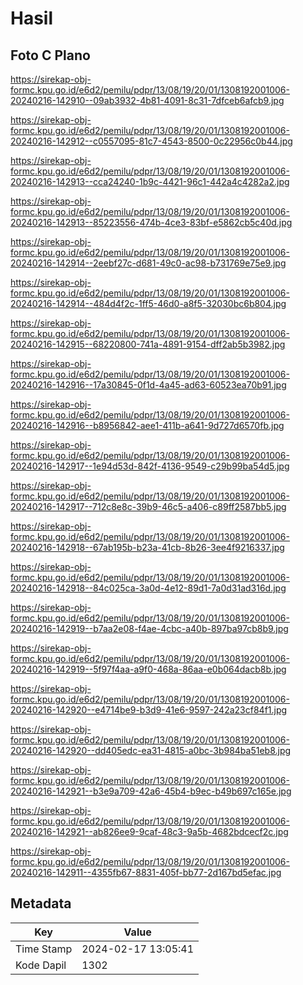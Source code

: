 # Hasil

## Foto C Plano

https://sirekap-obj-formc.kpu.go.id/e6d2/pemilu/pdpr/13/08/19/20/01/1308192001006-20240216-142910--09ab3932-4b81-4091-8c31-7dfceb6afcb9.jpg

https://sirekap-obj-formc.kpu.go.id/e6d2/pemilu/pdpr/13/08/19/20/01/1308192001006-20240216-142912--c0557095-81c7-4543-8500-0c22956c0b44.jpg

https://sirekap-obj-formc.kpu.go.id/e6d2/pemilu/pdpr/13/08/19/20/01/1308192001006-20240216-142913--cca24240-1b9c-4421-96c1-442a4c4282a2.jpg

https://sirekap-obj-formc.kpu.go.id/e6d2/pemilu/pdpr/13/08/19/20/01/1308192001006-20240216-142913--85223556-474b-4ce3-83bf-e5862cb5c40d.jpg

https://sirekap-obj-formc.kpu.go.id/e6d2/pemilu/pdpr/13/08/19/20/01/1308192001006-20240216-142914--2eebf27c-d681-49c0-ac98-b731769e75e9.jpg

https://sirekap-obj-formc.kpu.go.id/e6d2/pemilu/pdpr/13/08/19/20/01/1308192001006-20240216-142914--484d4f2c-1ff5-46d0-a8f5-32030bc6b804.jpg

https://sirekap-obj-formc.kpu.go.id/e6d2/pemilu/pdpr/13/08/19/20/01/1308192001006-20240216-142915--68220800-741a-4891-9154-dff2ab5b3982.jpg

https://sirekap-obj-formc.kpu.go.id/e6d2/pemilu/pdpr/13/08/19/20/01/1308192001006-20240216-142916--17a30845-0f1d-4a45-ad63-60523ea70b91.jpg

https://sirekap-obj-formc.kpu.go.id/e6d2/pemilu/pdpr/13/08/19/20/01/1308192001006-20240216-142916--b8956842-aee1-411b-a641-9d727d6570fb.jpg

https://sirekap-obj-formc.kpu.go.id/e6d2/pemilu/pdpr/13/08/19/20/01/1308192001006-20240216-142917--1e94d53d-842f-4136-9549-c29b99ba54d5.jpg

https://sirekap-obj-formc.kpu.go.id/e6d2/pemilu/pdpr/13/08/19/20/01/1308192001006-20240216-142917--712c8e8c-39b9-46c5-a406-c89ff2587bb5.jpg

https://sirekap-obj-formc.kpu.go.id/e6d2/pemilu/pdpr/13/08/19/20/01/1308192001006-20240216-142918--67ab195b-b23a-41cb-8b26-3ee4f9216337.jpg

https://sirekap-obj-formc.kpu.go.id/e6d2/pemilu/pdpr/13/08/19/20/01/1308192001006-20240216-142918--84c025ca-3a0d-4e12-89d1-7a0d31ad316d.jpg

https://sirekap-obj-formc.kpu.go.id/e6d2/pemilu/pdpr/13/08/19/20/01/1308192001006-20240216-142919--b7aa2e08-f4ae-4cbc-a40b-897ba97cb8b9.jpg

https://sirekap-obj-formc.kpu.go.id/e6d2/pemilu/pdpr/13/08/19/20/01/1308192001006-20240216-142919--5f97f4aa-a9f0-468a-86aa-e0b064dacb8b.jpg

https://sirekap-obj-formc.kpu.go.id/e6d2/pemilu/pdpr/13/08/19/20/01/1308192001006-20240216-142920--e4714be9-b3d9-41e6-9597-242a23cf84f1.jpg

https://sirekap-obj-formc.kpu.go.id/e6d2/pemilu/pdpr/13/08/19/20/01/1308192001006-20240216-142920--dd405edc-ea31-4815-a0bc-3b984ba51eb8.jpg

https://sirekap-obj-formc.kpu.go.id/e6d2/pemilu/pdpr/13/08/19/20/01/1308192001006-20240216-142921--b3e9a709-42a6-45b4-b9ec-b49b697c165e.jpg

https://sirekap-obj-formc.kpu.go.id/e6d2/pemilu/pdpr/13/08/19/20/01/1308192001006-20240216-142921--ab826ee9-9caf-48c3-9a5b-4682bdcecf2c.jpg

https://sirekap-obj-formc.kpu.go.id/e6d2/pemilu/pdpr/13/08/19/20/01/1308192001006-20240216-142911--4355fb67-8831-405f-bb77-2d167bd5efac.jpg


## Metadata

| Key        | Value               |
| ---------- | ------------------- |
| Time Stamp | 2024-02-17 13:05:41 |
| Kode Dapil | 1302                |



